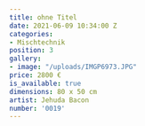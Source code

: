 ```yaml
---
title: ohne Titel
date: 2021-06-09 10:34:00 Z
categories:
- Mischtechnik
position: 3
gallery:
- image: "/uploads/IMGP6973.JPG"
price: 2800 €
is_available: true
dimensions: 80 x 50 cm
artist: Jehuda Bacon
number: '0019'
---
```


